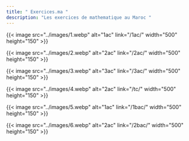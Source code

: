 ```yaml
---
title: " Exercices.ma "
description: "Les exercices de mathematique au Maroc "
---
```


{{< image src="../images/1.webp" alt="1ac" link="/1ac/" width="500" height="150" >}}

{{< image src="../images/2.webp" alt="2ac" link="/2ac/" width="500" height="150" >}}

{{< image src="../images/3.webp" alt="3ac" link="/3ac/" width="500" height="150" >}}

{{< image src="../images/4.webp" alt="2ac" link="/tc/" width="500" height="150" >}}

{{< image src="../images/5.webp" alt="1ac" link="/1bac/" width="500" height="150" >}}

{{< image src="../images/6.webp" alt="2ac" link="/2bac/" width="500" height="150" >}}
